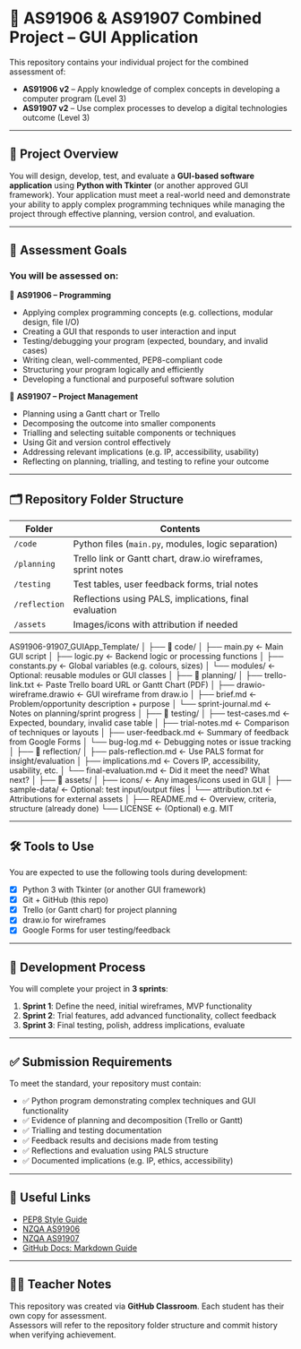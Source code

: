 # 🧠 AS91906 & AS91907 Combined Project – GUI Application

This repository contains your individual project for the combined assessment of:

- **AS91906 v2** – Apply knowledge of complex concepts in developing a computer program (Level 3)  
- **AS91907 v2** – Use complex processes to develop a digital technologies outcome (Level 3)

---

## 📌 Project Overview

You will design, develop, test, and evaluate a **GUI-based software application** using **Python with Tkinter** (or another approved GUI framework). Your application must meet a real-world need and demonstrate your ability to apply complex programming techniques while managing the project through effective planning, version control, and evaluation.

---

## 🎯 Assessment Goals

### You will be assessed on:

🔹 **AS91906 – Programming**
- Applying complex programming concepts (e.g. collections, modular design, file I/O)
- Creating a GUI that responds to user interaction and input
- Testing/debugging your program (expected, boundary, and invalid cases)
- Writing clean, well-commented, PEP8-compliant code
- Structuring your program logically and efficiently
- Developing a functional and purposeful software solution

🔹 **AS91907 – Project Management**
- Planning using a Gantt chart or Trello
- Decomposing the outcome into smaller components
- Trialling and selecting suitable components or techniques
- Using Git and version control effectively
- Addressing relevant implications (e.g. IP, accessibility, usability)
- Reflecting on planning, trialling, and testing to refine your outcome

---

## 🗂️ Repository Folder Structure

| Folder         | Contents                                               |
|----------------|--------------------------------------------------------|
| `/code`        | Python files (`main.py`, modules, logic separation)    |
| `/planning`    | Trello link or Gantt chart, draw.io wireframes, sprint notes |
| `/testing`     | Test tables, user feedback forms, trial notes          |
| `/reflection`  | Reflections using PALS, implications, final evaluation |
| `/assets`      | Images/icons with attribution if needed                |

AS91906-91907_GUIApp_Template/
│
├── 📁 code/
│   ├── main.py                  ← Main GUI script
│   ├── logic.py                 ← Backend logic or processing functions
│   ├── constants.py             ← Global variables (e.g. colours, sizes)
│   └── modules/                 ← Optional: reusable modules or GUI classes
│
├── 📁 planning/
│   ├── trello-link.txt          ← Paste Trello board URL or Gantt Chart (PDF)
│   ├── drawio-wireframe.drawio  ← GUI wireframe from draw.io
│   ├── brief.md                 ← Problem/opportunity description + purpose
│   └── sprint-journal.md        ← Notes on planning/sprint progress
│
├── 📁 testing/
│   ├── test-cases.md            ← Expected, boundary, invalid case table
│   ├── trial-notes.md           ← Comparison of techniques or layouts
│   ├── user-feedback.md         ← Summary of feedback from Google Forms
│   └── bug-log.md               ← Debugging notes or issue tracking
│
├── 📁 reflection/
│   ├── pals-reflection.md       ← Use PALS format for insight/evaluation
│   ├── implications.md          ← Covers IP, accessibility, usability, etc.
│   └── final-evaluation.md      ← Did it meet the need? What next?
│
├── 📁 assets/
│   ├── icons/                   ← Any images/icons used in GUI
│   ├── sample-data/             ← Optional: test input/output files
│   └── attribution.txt          ← Attributions for external assets
│
├── README.md                    ← Overview, criteria, structure (already done)
└── LICENSE                      ← (Optional) e.g. MIT


---

## 🛠️ Tools to Use

You are expected to use the following tools during development:

- [x] Python 3 with Tkinter (or another GUI framework)
- [x] Git + GitHub (this repo)
- [x] Trello (or Gantt chart) for project planning
- [x] draw.io for wireframes
- [x] Google Forms for user testing/feedback

---

## 🔄 Development Process

You will complete your project in **3 sprints**:

1. **Sprint 1**: Define the need, initial wireframes, MVP functionality  
2. **Sprint 2**: Trial features, add advanced functionality, collect feedback  
3. **Sprint 3**: Final testing, polish, address implications, evaluate

---

## ✅ Submission Requirements

To meet the standard, your repository must contain:

- ✅ Python program demonstrating complex techniques and GUI functionality  
- ✅ Evidence of planning and decomposition (Trello or Gantt)  
- ✅ Trialling and testing documentation  
- ✅ Feedback results and decisions made from testing  
- ✅ Reflections and evaluation using PALS structure  
- ✅ Documented implications (e.g. IP, ethics, accessibility)

---

## 📎 Useful Links

- [PEP8 Style Guide](https://peps.python.org/pep-0008/)  
- [NZQA AS91906](https://www.nzqa.govt.nz/nqfdocs/ncea-resource/achievements/2024/as91906.pdf)  
- [NZQA AS91907](https://www.nzqa.govt.nz/nqfdocs/ncea-resource/achievements/2024/as91907.pdf)  
- [GitHub Docs: Markdown Guide](https://www.markdownguide.org/)

---

## 🧑‍🏫 Teacher Notes

This repository was created via **GitHub Classroom**. Each student has their own copy for assessment.  
Assessors will refer to the repository folder structure and commit history when verifying achievement.
